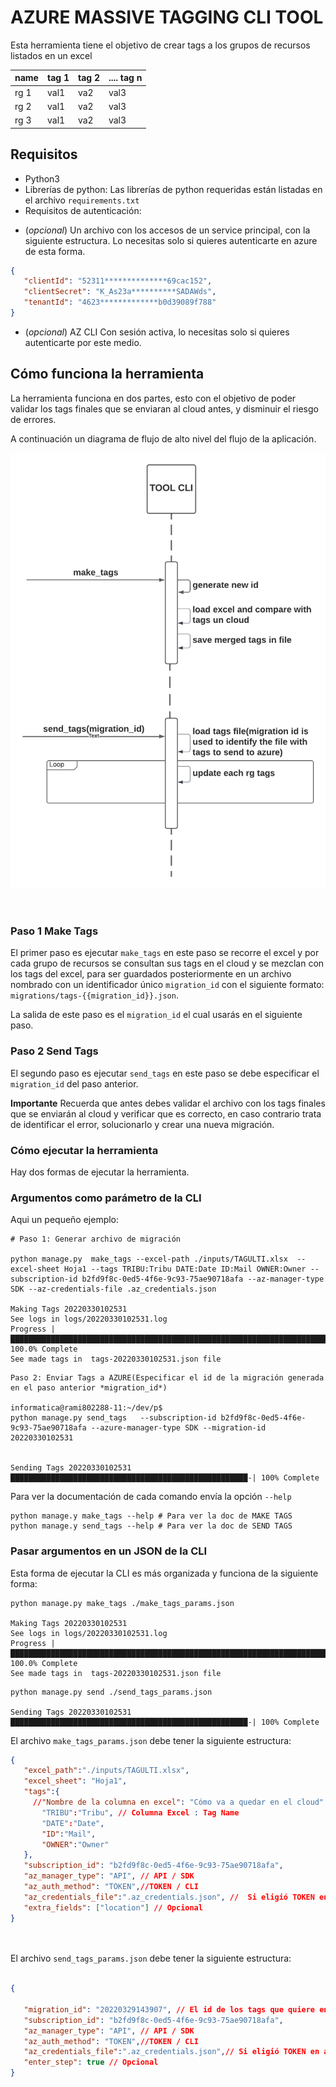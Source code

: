 # AZURE MASSIVE TAGGING CLI TOOL
 
Esta herramienta tiene el objetivo de crear tags a los grupos de recursos listados en un excel
 
| name | tag 1 | tag 2 | .... tag n |
|---|---|---|---|
| rg 1 | val1 | va2 | val3 |
| rg 2 |val1 | va2 | val3 |
| rg 3  |val1 | va2 | val3 |
 
 
## Requisitos
 
- Python3
- Librerías de python: Las librerías de python  requeridas están listadas en el archivo `requirements.txt`
- Requisitos de autenticación:
 *  (*opcional*) Un archivo con los accesos de un service principal, con la siguiente estructura. Lo necesitas solo si quieres autenticarte en azure de esta forma.
```json
{
   "clientId": "52311**************69cac152",
   "clientSecret": "K_As23a**********SADAWds",
   "tenantId": "4623*************b0d39089f788"
}
```
 * (*opcional*) AZ CLI Con sesión activa, lo necesitas solo si quieres autenticarte  por este medio.
 
## Cómo funciona la herramienta
 
La herramienta funciona en dos partes, esto con el objetivo de poder validar los tags finales que se enviaran al cloud antes, y disminuir el riesgo de errores.
 
A continuación un diagrama de flujo de alto nivel del flujo de la aplicación.
 
<!-- ![high level flow diagram](/assets/img/high_level_flow.png "high level flow diagram" =250x) -->
<!-- <img src="./teassets/img/high_level_flow.png" width="300"> -->
![diagrama arquitectura](../img/az_massive_tagging/high_level_flow.png)

<br/>
 
### Paso 1 Make Tags
El primer paso es ejecutar `make_tags` en este paso se recorre el excel y por cada grupo de recursos se consultan sus tags en el cloud  y se mezclan con  los tags del excel, para ser guardados posteriormente en un archivo nombrado con un identificador único `migration_id`  con el siguiente formato: `migrations/tags-{{migration_id}}.json`.
 
La salida de este paso es el `migration_id` el cual usarás en el siguiente paso.
 
 
### Paso 2 Send Tags
El segundo paso es ejecutar `send_tags` en este paso se debe especificar el `migration_id` del paso anterior.
 
**Importante** Recuerda que antes debes validar el archivo con los tags finales que se enviarán al cloud y verificar que es correcto, en caso contrario trata de identificar el error, solucionarlo y crear una nueva migración.
 
 
### Cómo ejecutar la herramienta
 
Hay dos formas de ejecutar la herramienta.
 
### Argumentos como parámetro de la CLI
Aqui un pequeño ejemplo:
```console
# Paso 1: Generar archivo de migración
 
python manage.py  make_tags --excel-path ./inputs/TAGULTI.xlsx  --excel-sheet Hoja1 --tags TRIBU:Tribu DATE:Date ID:Mail OWNER:Owner --subscription-id b2fd9f8c-0ed5-4f6e-9c93-75ae90718afa --az-manager-type  SDK --az-credentials-file .az_credentials.json
 
Making Tags 20220330102531
See logs in logs/20220330102531.log
Progress |████████████████████████████████████████████████████████████████████████████████████████████████████| 100.0% Complete
See made tags in  tags-20220330102531.json file
```
 
```console
Paso 2: Enviar Tags a AZURE(Especificar el id de la migración generada en el paso anterior *migration_id*)
 
informatica@rami802288-11:~/dev/p$
python manage.py send_tags   --subscription-id b2fd9f8c-0ed5-4f6e-9c93-75ae90718afa --azure-manager-type SDK --migration-id 20220330102531
 
 
Sending Tags 20220330102531
█████████████████████████████████████████████████████-| 100% Complete
```
 
Para ver la documentación de cada comando envía la opción  `--help`
```
python manage.y make_tags --help # Para ver la doc de MAKE TAGS
python manage.y send_tags --help # Para ver la doc de SEND TAGS
```
 
 
 
### Pasar argumentos en un JSON de la CLI
Esta forma de ejecutar la CLI es más organizada y funciona de la siguiente forma:
 
```console
python manage.py make_tags ./make_tags_params.json
 
Making Tags 20220330102531
See logs in logs/20220330102531.log
Progress |████████████████████████████████████████████████████████████████████████████████████████████████████| 100.0% Complete
See made tags in  tags-20220330102531.json file
```
 
```console
python manage.py send ./send_tags_params.json
 
Sending Tags 20220330102531
█████████████████████████████████████████████████████-| 100% Complete
```
 
El archivo `make_tags_params.json` debe tener la siguiente estructura:
 
```json
{
   "excel_path":"./inputs/TAGULTI.xlsx",
   "excel_sheet": "Hoja1",
   "tags":{
     //"Nombre de la columna en excel": "Cómo va a quedar en el cloud"
       "TRIBU":"Tribu", // Columna Excel : Tag Name
       "DATE":"Date",  
       "ID":"Mail",
       "OWNER":"Owner"
   },
   "subscription_id": "b2fd9f8c-0ed5-4f6e-9c93-75ae90718afa",
   "az_manager_type": "API", // API / SDK
   "az_auth_method": "TOKEN",//TOKEN / CLI
   "az_credentials_file":".az_credentials.json", //  Si eligió TOKEN en auth_method, debe especificar el archivo con las credenciales(Es un service principal)
   "extra_fields": ["location"] // Opcional
}
 
 
```
 
 
El archivo `send_tags_params.json` debe tener la siguiente estructura:
 
```json
 
{
 
   "migration_id": "20220329143907", // El id de los tags que quiere enviar a azure
   "subscription_id": "b2fd9f8c-0ed5-4f6e-9c93-75ae90718afa",
   "az_manager_type": "API", // API / SDK
   "az_auth_method": "TOKEN",//TOKEN / CLI
   "az_credentials_file":".az_credentials.json",// Si eligió TOKEN en auth_method, debe especificar el archivo con las credenciales(Es un service principal)
   "enter_step": true // Opcional
}
 
 
 
```

